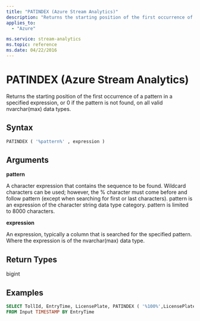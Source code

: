 ```yaml
---
title: "PATINDEX (Azure Stream Analytics)"
description: "Returns the starting position of the first occurrence of a pattern in a specified expression, or 0 if the pattern is not found, on all valid nvarchar(max) data types.  "
applies_to: 
  - "Azure"

ms.service: stream-analytics
ms.topic: reference
ms.date: 04/22/2016
---
```

# PATINDEX (Azure Stream Analytics)
  Returns the starting position of the first occurrence of a pattern in a specified expression, or 0 if the pattern is not found, on all valid nvarchar(max) data types.  
  
 ## Syntax  
  
```SQL   
PATINDEX ( '%pattern%' , expression )  
```  
  
## Arguments  
 **pattern**  
  
 A character expression that contains the sequence to be found. Wildcard characters can be used; however, the % character must come before and follow pattern (except when searching for first or last characters). pattern is an expression of the character string data type category. pattern is limited to 8000 characters.  
  
 **expression**  
  
 An expression, typically a column that is searched for the specified pattern. Where the expression is of the nvarchar(max) data type.  
  
## Return Types  
 bigint  
  
## Examples  
  
```SQL  
SELECT TollId, EntryTime, LicensePlate, PATINDEX ( '%100%',LicensePlate )
FROM Input TIMESTAMP BY EntryTime  
```  
  
  
